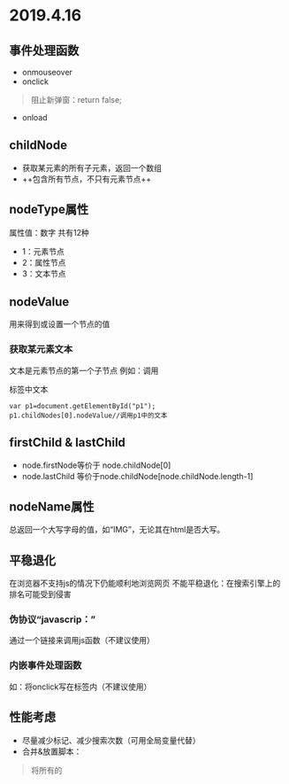 # 2019.4.16
## 事件处理函数
+ onmouseover
+ onclick 
>阻止新弹窗：return false;
+ onload
## childNode
+ 获取某元素的所有子元素，返回一个数组
+ ++包含所有节点，不只有元素节点++
## nodeType属性
属性值：数字 共有12种
+ 1：元素节点
+ 2：属性节点
+ 3：文本节点
## nodeValue
用来得到或设置一个节点的值
### 获取某元素文本
文本是元素节点的第一个子节点
例如：调用<p>标签中文本
```
var p1=document.getElementById("p1");
p1.childNodes[0].nodeValue//调用p1中的文本
```
## firstChild & lastChild
+ node.firstNode等价于 node.childNode[0]
+ node.lastChild 等价于node.childNode[node.childNode.length-1]
## nodeName属性
总返回一个大写字母的值，如“IMG”，无论其在html是否大写。
## 平稳退化
在浏览器不支持js的情况下仍能顺利地浏览网页
不能平稳退化：在搜索引擎上的排名可能受到侵害
### 伪协议“javascrip：”
通过一个链接来调用js函数（不建议使用）
### 内嵌事件处理函数
如：将onclick写在<a>标签内（不建议使用）
## 性能考虑
+ 尽量减少标记、减少搜索次数（可用全局变量代替）
+ 合并&放置脚本：
> 将所有的<script>标签都放在文档的末尾，</body>之前，让页面变得更快
+ 压缩脚本
## 匿名函数
在代码执行时创建函数的方法
## 共享onload事件
两种方法
+ 绑定匿名函数到onlad事件上
+ 运用addLoadEvent函数
> 参数：打算在页面加载完毕后执行的函数的内容
```
function addLoadEvent(funt){
    var oldonload=window.onload
    if(typrof window.onload!='function'){
        window.onload=func;
    }else{
        window.onload=function(){
            oldonload();
            func();
        }
    }
}
```
## 三元操作符
```
variable=condition?if true:if false;
```
